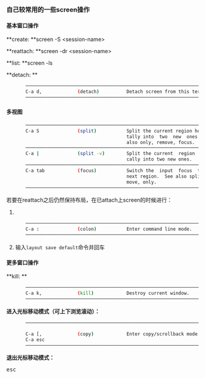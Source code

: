 ### 自己较常用的一些screen操作

#### 基本窗口操作

**create: **screen -S \<session-name\>

**reattach: **screen -dr \<session-name\>

**list: **screen -ls

**detach: **

```bash
       ───────────────────────────────────────────────────────────────────────
       C-a d,             (detach)          Detach screen from this terminal.
       ───────────────────────────────────────────────────────────────────────
```

#### 多视图

```bash
       ───────────────────────────────────────────────────────────────────────
       C-a S              (split)           Split the current region horizon‐
                                            tally into  two  new  ones.   See
                                            also only, remove, focus.
       ───────────────────────────────────────────────────────────────────────
       C-a |              (split -v)        Split the current  region  verti‐
                                            cally into two new ones.
       ───────────────────────────────────────────────────────────────────────
       C-a tab            (focus)           Switch the  input  focus  to  the
                                            next region.  See also split, re‐
                                            move, only.
       ───────────────────────────────────────────────────────────────────────
```

若要在reattach之后仍然保持布局，在已attach上screen的时候进行：

1. 

```bash
       ───────────────────────────────────────────────────────────────────────
       C-a :              (colon)           Enter command line mode.
       ───────────────────────────────────────────────────────────────────────
```

2. 输入`layout save default`命令并回车

#### 更多窗口操作

**kill: **

```bash
       ───────────────────────────────────────────────────────────────────────
       C-a k,             (kill)            Destroy current window.
       ───────────────────────────────────────────────────────────────────────
```

**进入光标移动模式（可上下浏览滚动）：**

```bash
       ───────────────────────────────────────────────────────────────────────

       C-a [,             (copy)            Enter copy/scrollback mode.
       C-a esc
       ───────────────────────────────────────────────────────────────────────
```

**退出光标移动模式：**

<kbd>esc</kbd>

